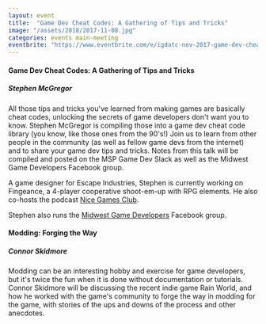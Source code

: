 ```yaml
---
layout: event
title:  "Game Dev Cheat Codes: A Gathering of Tips and Tricks"
image: "/assets/2018/2017-11-08.jpg"
categories: events main-meeting
eventbrite: "https://www.eventbrite.com/e/igdatc-nov-2017-game-dev-cheat-codes-a-gathering-of-tips-and-tricks-tickets-39253829260?aff=ebdsoporgprofile"
---
```



#### Game Dev Cheat Codes: A Gathering of Tips and Tricks
##### Stephen McGregor

All those tips and tricks you've learned from making games are basically cheat codes, unlocking the secrets of game developers don't want you to know. Stephen McGregor is compiling those into a game dev cheat code library (you know, like those ones from the 90's!) Join us to learn from other people in the community (as well as fellow game devs from the internet) and to share your game dev tips and tricks. Notes from this talk will be compiled and posted on the MSP Game Dev Slack as well as the Midwest Game Developers Facebook group.

A game designer for Escape Industries, Stephen is currently working on Fingeance, a 4-player cooperative shoot-em-up with RPG elements. He also co-hosts the podcast [Nice Games Club](http://nicegames.club/).

Stephen also runs the [Midwest Game Developers](https://www.facebook.com/groups/855551914504191/) Facebook group.


#### Modding: Forging the Way
##### Connor Skidmore

Modding can be an interesting hobby and exercise for game developers, but it's twice the fun when it is done without documentation or tutorials. Connor Skidmore will be discussing the recent indie game Rain World, and how he worked with the game's community to forge the way in modding for the game, with stories of the ups and downs of the process and other anecdotes.

